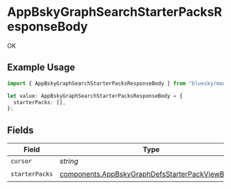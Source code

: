 # AppBskyGraphSearchStarterPacksResponseBody

OK

## Example Usage

```typescript
import { AppBskyGraphSearchStarterPacksResponseBody } from "bluesky/models/operations";

let value: AppBskyGraphSearchStarterPacksResponseBody = {
  starterPacks: [],
};
```

## Fields

| Field                                                                                                                | Type                                                                                                                 | Required                                                                                                             | Description                                                                                                          |
| -------------------------------------------------------------------------------------------------------------------- | -------------------------------------------------------------------------------------------------------------------- | -------------------------------------------------------------------------------------------------------------------- | -------------------------------------------------------------------------------------------------------------------- |
| `cursor`                                                                                                             | *string*                                                                                                             | :heavy_minus_sign:                                                                                                   | N/A                                                                                                                  |
| `starterPacks`                                                                                                       | [components.AppBskyGraphDefsStarterPackViewBasic](../../models/components/appbskygraphdefsstarterpackviewbasic.md)[] | :heavy_check_mark:                                                                                                   | N/A                                                                                                                  |